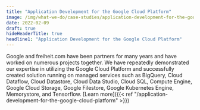 ```yaml
---
title: "Application Development for the Google Cloud Platform"
image: /img/what-we-do/case-studies/application-development-for-the-google-cloud-platform.webp
date: 2022-02-09
draft: true
hideHeaderTitle: true
headline1: "Application Development for the Google Cloud Platform"
---
```


Google and freiheit.com have been partners for many years and have worked on numerous projects together. We have repeatedly demonstrated our expertise in utilizing the Google Cloud Platform and successfully created solution running on managed services such as BigQuery, Cloud Dataflow, Cloud Datastore, Cloud Data Studio, Cloud SQL, Compute Engine, Google Cloud Storage, Google Filestore, Google Kubernetes Engine, Memorystore, and Tensorflow.
[Learn more]({{< ref "/application-development-for-the-google-cloud-platform" >}})
